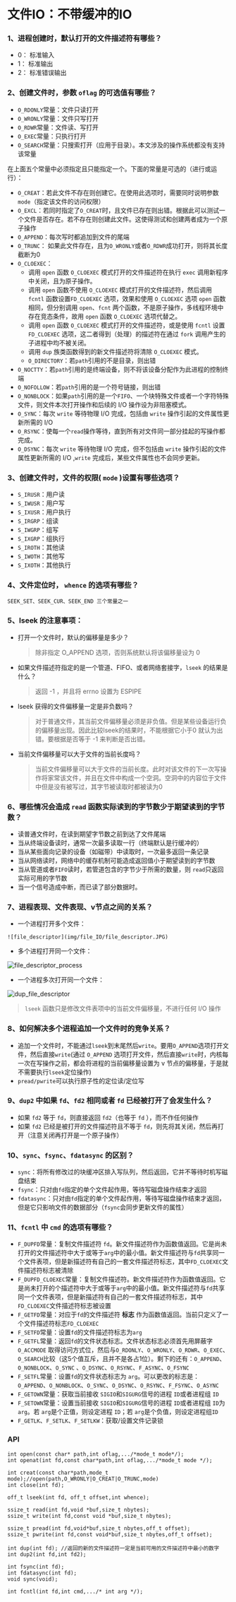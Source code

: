 # 文件IO：不带缓冲的IO

### 1、进程创建时，默认打开的文件描述符有哪些？

   - 0： 标准输入
   - 1： 标准输出
   - 2： 标准错误输出

### 2、创建文件时，参数 `oflag` 的可选值有哪些？

   - `O_RDONLY`常量：文件只读打开
   - `O_WRONLY`常量：文件只写打开
   - `O_RDWR`常量：文件读、写打开
   - `O_EXEC`常量：只执行打开
   - `O_SEARCH`常量：只搜索打开（应用于目录）。本文涉及的操作系统都没有支持该常量
	
在上面五个常量中必须指定且只能指定一个。下面的常量是可选的（进行或运行）：
			
  - `O_CREAT`：若此文件不存在则创建它。在使用此选项时，需要同时说明参数`mode`（指定该文件的访问权限）
  -  `O_EXCL`：若同时指定了`O_CREAT`时，且文件已存在则出错。根据此可以测试一个文件是否存在。若不存在则创建此文件。这使得测试和创建两者成为一个原子操作
  - `O_APPEND`：每次写时都追加到文件的尾端
  - `O_TRUNC`： 如果此文件存在，且为`O_WRONLY`或者`O_RDWR`成功打开，则将其长度截断为0
  - `O_CLOEXEC`：
	  - 调用 `open` 函数 `O_CLOEXEC` 模式打开的文件描述符在执行 `exec` 调用新程序中关闭，且为原子操作。
	  - 调用 `open` 函数不使用 `O_CLOEXEC` 模式打开的文件描述符，然后调用 `fcntl` 函数设置`FD_CLOEXEC` 选项，效果和使用 `O_CLOEXEC` 选项 `open` 函数相同，但分别调用 `open`、`fcnt` 两个函数，不是原子操作，多线程环境中存在竞态条件，故用 `open` 函数 `O_CLOEXEC` 选项代替之。
	  - 调用 `open` 函数 `O_CLOEXEC` 模式打开的文件描述符，或是使用 `fcntl` 设置 `FD_CLOEXEC` 选项，这二者得到（处理）的描述符在通过 `fork` 调用产生的子进程中均不被关闭。
	  - 调用 `dup` 族类函数得到的新文件描述符将清除 `O_CLOEXEC` 模式。
     - `O_DIRECTORY`：若`path`引用的不是目录，则出错
  - `O_NOCTTY`：若`path`引用的是终端设备，则不将该设备分配作为此进程的控制终端
  - `O_NOFOLLOW`：若`path`引用的是一个符号链接，则出错
  - `O_NONBLOCK`：如果`path`引用的是一个`FIFO`、一个块特殊文件或者一个字符特殊文件，则文件本次打开操作和后续的 I/O 操作设为非阻塞模式。
  - `O_SYNC`：每次 `write` 等待物理 I/O 完成，包括由 `write` 操作引起的文件属性更新所需的 I/O 
  - `O_RSYNC`：使每一个`read`操作等待，直到所有对文件同一部分挂起的写操作都完成。
  - `O_DSYNC`：每次 `write` 等待物理 I/O 完成，但不包括由 `write` 操作引起的文件属性更新所需的 I/O ,`write` 完成后，某些文件属性也不会同步更新。

### 3、创建文件时，文件的权限( `mode` )设置有哪些选项？

   - `S_IRUSR`：用户读
   - `S_IWUSR`：用户写
   - `S_IXUSR`：用户执行
   - `S_IRGRP`：组读
   - `S_IWGRP`：组写			
   - `S_IXGRP`：组执行			
   - `S_IROTH`：其他读
   - `S_IWOTH`：其他写
   - `S_IXOTH`：其他执行 

### 4、文件定位时， `whence` 的选项有哪些？

    SEEK_SET、SEEK_CUR、SEEK_END 三个常量之一 
### 5、lseek 的注意事项：

   - 打开一个文件时，默认的偏移量是多少？
     
     > 除非指定 O_APPEND 选项，否则系统默认将该偏移量设为 0
     
   - 如果文件描述符指定的是一个管道、FIFO、或者网络套接字，`lseek` 的结果是什么？

     > 返回 -1 ，并且将 errno 设置为 ESPIPE
     
   - lseek 获得的文件偏移量一定是非负数吗？
     > 对于普通文件，其当前文件偏移量必须是非负值。但是某些设备运行负的偏移量出现。因此比较lseek的结果时，不能根据它小于0 就认为出错。要根据是否等于 -1 来判断是否出错。
   - 当前文件偏移量可以大于文件的当前长度吗？
     > 当前文件偏移量可以大于文件的当前长度。此时对该文件的下一次写操作将家常该文件，并且在文件中构成一个空洞。空洞中的内容位于文件中但是没有被写过，其字节被读取时都被读为0
 
 
### 6、哪些情况会造成 `read` 函数实际读到的字节数少于期望读到的字节数？

   - 读普通文件时，在读到期望字节数之前到达了文件尾端
   - 当从终端设备读时，通常一次最多读取一行（终端默认是行缓冲的）
   - 当从某些面向记录的设备（如磁带）中读取时，一次最多返回一条记录
   - 当从网络读时，网络中的缓存机制可能造成返回值小于期望读到的字节数
   - 当从管道或者` FIFO `读时，若管道包含的字节少于所需的数量，则 `read`只返回实际可用的字节数
   - 当一个信号造成中断，而已读了部分数据时。
 
### 7、进程表现、文件表现、v节点之间的关系？

   - 一个进程打开多个文件：

    ![file_descriptor](img/file_IO/file_descriptor.JPG) 

   - 多个进程打开同一个文件：
   
   ![file_descriptor_process](img/file_IO/file_descriptor_process.JPG)
   
   - 一个进程多次打开同一个文件：

   ![dup_file_descriptor](img/file_IO/dup_file_descriptor.JPG) 
   
   > `lseek` 函数只是修改文件表项中的当前文件偏移量，不进行任何 I/O 操作
   
### 8、如何解决多个进程追加一个文件时的竞争关系？

   - 追加一个文件时，不能通过`lseek`到末尾然后`write`。要用`O_APPEND`选项打开文件，然后直接`write`(通过 `O_APPEND` 选项打开文件，然后直接`write`时，内核每一次在写操作之前，都会将进程的当前偏移量设置为 v 节点的偏移量，于是就不需要执行`lseek`定位操作)
   - `pread/pwrite`可以执行原子性的定位读/定位写

### 9、`dup2` 中如果 `fd`、`fd2` 相同或者 `fd` 已经被打开了会发生什么？

   - 如果 `fd2` 等于 `fd`，则直接返回 `fd2`（也等于 `fd` ），而不作任何操作
   - 如果 `fd2` 已经是被打开的文件描述符且不等于 `fd`，则先将其关闭，然后再打开（注意关闭再打开是一个原子操作）

### 10、`sync`、`fsync`、`fdatasync` 的区别？

   -  `sync`：将所有修改过的块缓冲区排入写队列，然后返回，它并不等待时机写磁盘结束
   - `fsync`：只对由`fd`指定的单个文件起作用，等待写磁盘操作结束才返回
   - `fdatasync`：只对由`fd`指定的单个文件起作用，等待写磁盘操作结束才返回，但是它只影响文件的数据部分（`fsync`会同步更新文件的属性）

### 11、`fcntl` 中 `cmd` 的选项有哪些？

   - `F_DUPFD`常量：复制文件描述符 `fd`。新文件描述符作为函数值返回。它是尚未打开的文件描述符中大于或等于`arg`中的最小值。新文件描述符与`fd`共享同一个文件表项，但是新描述符有自己的一套文件描述符标志，其中`FD_CLOEXEC`文件描述符标志被清除
   - `F_DUPFD_CLOEXEC`常量：复制文件描述符。新文件描述符作为函数值返回。它是尚未打开的个描述符中大于或等于`arg`中的最小值。新文件描述符与`fd`共享同一个文件表项，但是新描述符有自己的一套文件描述符标志，其中`FD_CLOEXEC`文件描述符标志被设置
   - `F_GETFD`常量：对应于`fd`的文件描述符 **标志** 作为函数值返回。当前只定义了一个文件描述符标志`FD_CLOEXEC`
   - `F_SETFD`常量：设置`fd`的文件描述符标志为`arg`
   - `F_GETFL`常量：返回`fd`的文件状态标志。文件状态标志必须首先用屏蔽字 `O_ACCMODE` 取得访问方式位，然后与`O_RDONLY`、`O_WRONLY`、`O_RDWR`、`O_EXEC`、`O_SEARCH`比较（这5个值互斥，且并不是各占1位）。剩下的还有：`O_APPEND`、`O_NONBLOCK`、`O_SYNC`
			、`O_DSYNC`、`O_RSYNC`、`F_ASYNC`、`O_FSYNC`
   - `F_SETFL`常量：设置`fd`的文件状态标志为 `arg`。可以更改的标志是：
		  `O_APPEND`、`O_NONBLOCK`、`O_SYNC`、`O_DSYNC`、`O_RSYNC`、`F_FSYNC`、`O_ASYNC`
   - `F_GETOWN`常量：获取当前接收 `SIGIO`和`SIGURG`信号的进程 `ID`或者进程组 `ID`
   - `F_SETOWN`常量：设置当前接收 `SIGIO`和`SIGURG`信号的进程 `ID`或者进程组 `ID`为`arg`。若 `arg`是个正值，则设定进程 `ID`；若 `arg`是个负值，则设定进程组`ID`	
   - `F_GETLK`、`F_SETLK`、`F_SETLKW`：获取/设置文件记录锁

### API

```
int open(const char* path,int oflag,.../*mode_t mode*/);
int openat(int fd,const char*path,int oflag,.../*mode_t mode */);

int creat(const char*path,mode_t mode);//open(path,O_WRONLY|O_CREAT|O_TRUNC,mode)
int close(int fd);

off_t lseek(int fd, off_t offset,int whence);

ssize_t read(int fd,void *buf,size_t nbytes);
ssize_t write(int fd,const void *buf,size_t nbytes);

ssize_t pread(int fd,void*buf,size_t nbytes,off_t offset);
ssize_t pwrite(int fd,const void*buf,size_t nbytes,off_t offset);

int dup(int fd); //返回的新的文件描述符一定是当前可用的文件描述符中最小的数字
int dup2(int fd,int fd2);

int fsync(int fd);
int fdatasync(int fd);
void sync(void);

int fcntl(int fd,int cmd,.../* int arg */);

```

